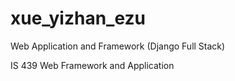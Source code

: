 # xue_yizhan_ezu
Web Application and Framework (Django Full Stack)

IS 439 Web Framework and Application
